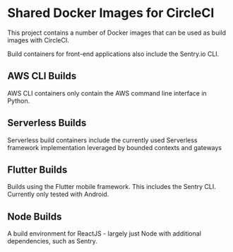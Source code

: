 # Shared Docker Images for CircleCI

This project contains a number of Docker images that can be used as
build images with CircleCI.

Build containers for front-end applications also include the Sentry.io CLI.

## AWS CLI Builds

AWS CLI containers only contain the AWS command line interface in Python.

## Serverless Builds

Serverless build containers include the currently used Serverless framework
implementation leveraged by bounded contexts and gateways

## Flutter Builds

Builds using the Flutter mobile framework. This includes the Sentry CLI.
Currently only tested with Android.

## Node Builds

A build environment for ReactJS - largely just Node with additional dependencies,
such as Sentry.
